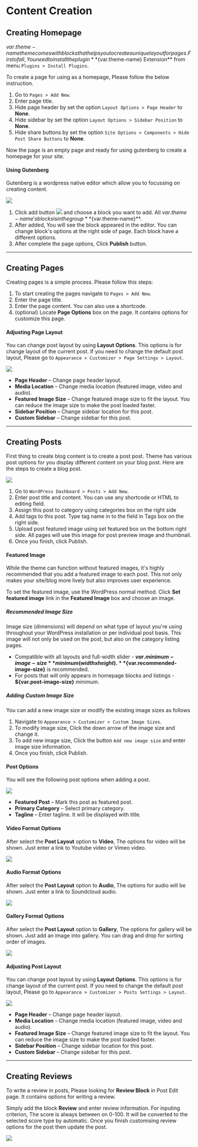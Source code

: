 # Content Creation

## Creating Homepage

${var.theme-name} theme comes with blocks that helps you to create a unique layout for pages. First of all, You need to install the plugin **${var.theme-name} Extension** from menu `Plugins > Install Plugins`.

To create a page for using as a homepage, Please follow the below instruction.

1. Go to `Pages > Add New`.
2. Enter page title.
3. Hide page header by set the option `Layout Options > Page Header` to **None**.
4. Hide sidebar by set the option `Layout Options > Sidebar Position` to **None**.
5. Hide share buttons by set the option `Site Options > Components > Hide Post Share Buttons` to **None**.

Now the page is an empty page and ready for using gutenberg to create a homepage for your site.

#### Using Gutenberg

Gutenberg is a wordpress native editor which allow you to focussing on creating content.

![](gutenberg.png)

1. Click add button ![](gutenberg-add-button.png) and choose a block you want to add. All ${var.theme-name}'s blocks is in the group **${var.theme-name}**.
2. After added, You will see the block appeared in the editor. You can change block's options at the right side of page. Each block have a different options.
7. After complete the page options, Click **Publish** button.

---

## Creating Pages

Creating pages is a simple process. Please follow this steps:

1. To start creating the pages navigate to `Pages > Add New`.
2. Enter the page title.
3. Enter the page content. You can also use a shortcode.
4. (optional) Locate **Page Options** box on the page. It contains options for customize this page.

#### Adjusting Page Layout

You can change post layout by using **Layout Options**. This options is for change layout of the current post. If you need to change the default post layout, Please go to `Appearance > Customizer > Page Settings > Layout`.

![](post-layout-options.png)

* **Page Header** – Change page header layout.
* **Media Location** – Change media location (featured image, video and audio).
* **Featured Image Size** – Change featured image size to fit the layout. You can reduce the image size to make the post loaded faster.
* **Sidebar Position** – Change sidebar location for this post.
* **Custom Sidebar** – Change sidebar for this post.

---

## Creating Posts

First thing to create blog content is to create a post post. Theme has various post options for you display different content on your blog post. Here are the steps to create a blog post.

![](creating-posts.png)

1. Go to `WordPress Dashboard > Posts > Add New`.
2. Enter post title and content. You can use any shortcode or HTML to editing field.
3. Assign this post to category using categories box on the right side
4. Add tags to this post. Type tag name in to the field in Tags box on the right side.
5. Upload post featured image using set featured box on the bottom right side. All pages will use this image for post preview image and thumbnail.
6. Once you finish, click Publish.

#### Featured Image

While the theme can function without featured images, it's highly recommended that you add a featured image to each post. This not only makes your site/blog more lively but also improves user experience.

To set the featured image, use the WordPress normal method. Click **Set featured image** link in the **Featured Image** box and choose an image.

##### Recommended Image Size

Image size (dimensions) will depend on what type of layout you're using throughout your WordPress installation or per individual post basis. This image will not only be used on the post, but also on the category listing pages.

* Compatible with all layouts and full-width slider - **${var.minimum-image-size}** minimum (width x height). **${var.recommended-image-size}** is recommended.
* For posts that will only appears in homepage blocks and listings - **${var.post-image-size}** minimum.

##### Adding Custom Image Size

You can add a new image size or modify the existing image sizes as follows

1. Navigate to `Appearance > Customizer > Custom Image Sizes`.
2. To modify image size, Click the down arrow of the image size and change it.
3. To add new image size, Click the button `Add new image size` and enter image size information.
4. Once you finish, click Publish.

#### Post Options

You will see the following post options when adding a post.

![](post-options.png)

* **Featured Post** – Mark this post as featured post.
* **Primary Category** – Select primary category.
* **Tagline** – Enter tagline. It will be displayed with title.

#### Video Format Options

After select the **Post Layout** option to **Video**, The options for video will be shown. Just enter a link to Youtube video or Vimeo video.

![](post-video-options.png)

#### Audio Format Options

After select the **Post Layout** option to **Audio**, The options for audio will be shown. Just enter a link to Soundcloud audio.

![](post-audio-options.png)

#### Gallery Format Options

After select the **Post Layout** option to **Gallery**, The options for gallery will be shown. Just add an image into gallery. You can drag and drop for sorting order of images.

![](post-gallery-options.png)

#### Adjusting Post Layout

You can change post layout by using **Layout Options**. This options is for change layout of the current post. If you need to change the default post layout, Please go to `Appearance > Customizer > Posts Settings > Layout`.

![](post-layout-options.png)

* **Page Header** – Change page header layout.
* **Media Location** – Change media location (featured image, video and audio).
* **Featured Image Size** – Change featured image size to fit the layout. You can reduce the image size to make the post loaded faster.
* **Sidebar Position** – Change sidebar location for this post.
* **Custom Sidebar** – Change sidebar for this post.

---

## Creating Reviews

To write a review in posts, Please looking for **Review Block** in Post Edit page. It contains options for writing a review.

Simply add the block **Review** and enter review information. For inputing criterion, The score is always between on 0-100. It will be converted to the selected score type by automatic. Once you finish customising review options for the post then update the post.

![](review-blocks.png)